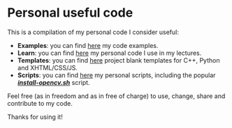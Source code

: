 # Personal useful code

This is a compilation of my personal code I consider useful:

* **Examples**: you can find [here](scripts) my code examples.
* **Learn**: you can find [here](learn) my personal code I use in my lectures.
* **Templates**: you can find [here](templates) project blank templates for C++, Python and XHTML/CSS/JS.
* **Scripts**: you can find [here](scripts) my personal scripts, including the popular **[_install-opencv.sh_](scripts/bash/install-opencv.sh)** script.

Feel free (as in freedom and as in free of charge) to use, change, share and contribute to my code.

Thanks for using it!
